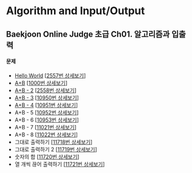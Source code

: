 Algorithm and Input/Output
==========================

Baekjoon Online Judge 초급 Ch01. 알고리즘과 입출력
---------------------------------------------

#### 문제

* [Hello World](./Hello_World) [[2557번 상세보기](https://www.acmicpc.net/problem/2557)]
* [A+B](./A+B) [[1000번 상세보기](https://www.acmicpc.net/problem/1000)]
* [A+B - 2](./A+B_2) [[2558번 상세보기](https://www.acmicpc.net/problem/2558)]
* [A+B - 3](./A+B_3) [[10950번 상세보기](https://www.acmicpc.net/problem/10950)]
* [A+B - 4](./A+B_4) [[10951번 상세보기](https://www.acmicpc.net/problem/10951)]
* A+B - 5 [[10952번 상세보기](https://www.acmicpc.net/problem/10952)]
* A+B - 6 [[10953번 상세보기](https://www.acmicpc.net/problem/10953)]
* A+B - 7 [[11021번 상세보기](https://www.acmicpc.net/problem/11021)]
* A+B - 8 [[11022번 상세보기](https://www.acmicpc.net/problem/11022)]
* 그대로 출력하기 [[11718번 상세보기](https://www.acmicpc.net/problem/11718)]
* 그대로 출력하기 2 [[11719번 상세보기](https://www.acmicpc.net/problem/11719)]
* 숫자의 합 [[11720번 상세보기](https://www.acmicpc.net/problem/11720)]
* 열 개씩 끊어 출력하기 [[11721번 상세보기](https://www.acmicpc.net/problem/11721)]